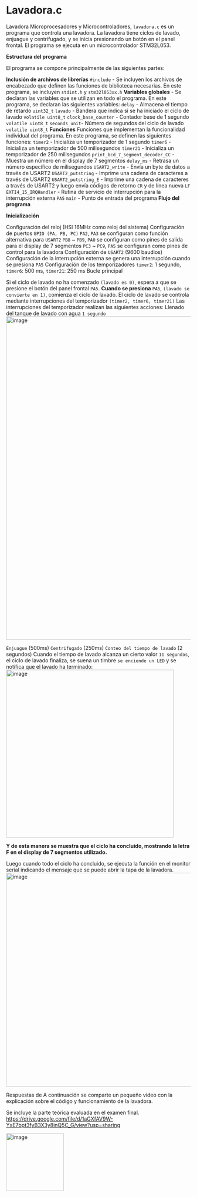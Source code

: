 # Lavadora.c
Lavadora Microprocesadores y Microcontroladores, 
```lavadora.c``` es un programa que controla una lavadora. La lavadora tiene ciclos de lavado, enjuague y centrifugado, y se inicia presionando un botón en el panel frontal. El programa se ejecuta en un microcontrolador STM32L053.

**Estructura del programa**

El programa se compone principalmente de las siguientes partes:

**Inclusión de archivos de librerías** ```#include``` - Se incluyen los archivos de encabezado que definen las funciones de biblioteca necesarias. En este programa, se incluyen ```stdint.h``` y ```stm32l053xx.h```
**Variables globales** - Se declaran las variables que se utilizan en todo el programa. En este programa, se declaran las siguientes variables:
```delay``` - Almacena el tiempo de retardo ```uint32_t```
```lavado``` - Bandera que indica si se ha iniciado el ciclo de lavado ```volatile uint8_t```
```clock_base_counter``` - Contador base de 1 segundo ```volatile uint8_t```
```seconds_unit```- Número de segundos del ciclo de lavado ```volatile uint8_t```
**Funciones** 
Funciones que implementan la funcionalidad individual del programa. En este programa, se definen las siguientes funciones:
```timer2``` - Inicializa un temporizador de 1 segundo
```timer6``` - Inicializa un temporizador de 500 milisegundos
```timer21``` - Inicializa un temporizador de 250 milisegundos
```print_bcd_7_segment_decoder_CC``` - Muestra un número en el display de 7 segmentos
```delay_ms``` - Retrasa un número específico de milisegundos 
```USART2_write``` - Envía un byte de datos a través de USART2 
```USART2_putstring``` - Imprime una cadena de caracteres a través de USART2
```USART2_putstring_E``` - Imprime una cadena de caracteres a través de USART2 y luego envía códigos de retorno  ```CR``` y de línea nueva ```LF```
```EXTI4_15_IRQHandler``` - Rutina de servicio de interrupción para la interrupción externa ```PA5```
```main``` - Punto de entrada del programa
**Flujo del programa**

**Inicialización**

Configuración del reloj (HSI 16MHz como reloj del sistema)
Configuración de puertos ```GPIO (PA, PB, PC)```
```PA2```, ```PA3``` se configuran como función alternativa para ```USART2```
```PB8``` ~ ```PB9```, ```PA0``` se configuran como pines de salida para el display de 7 segmentos
```PC3``` ~ ```PC9```, ```PA5``` se configuran como pines de control para la lavadora
Configuración de ```USART2``` (9600 baudios)
Configuración de la interrupción externa se genera una interrupción cuando se presiona ```PA5```
Configuración de los temporizadores ```timer2```: 1 segundo, ```timer6```: 500 ms, ```timer21```: 250 ms
Bucle principal

Si el ciclo de lavado no ha comenzado ```(lavado es 0)```, espera a que se presione el botón del panel frontal ```PA5```.
**Cuando se presiona** ```PA5```, ```(lavado se convierte en 1)```, comienza el ciclo de lavado.
El ciclo de lavado se controla mediante interrupciones del temporizador ```(timer2, timer6, timer21)```
Las interrupciones del temporizador realizan las siguientes acciones:
Llenado del tanque de lavado con agua ```1 segundo```
<img width="880" alt="image" src="https://github.com/Vdanniella16/Lavadora.c/assets/161171728/9af943bc-9245-436a-91ed-bebe28652198">

```Enjuague``` (500ms)
```Centrifugado``` (250ms)
```Conteo del tiempo de lavado``` (2 segundos)
Cuando el tiempo de lavado alcanza un cierto valor ```11 segundos```, el ciclo de lavado finaliza, se suena un timbre ```se enciende un LED``` y se notifica que el lavado ha terminado: <img width="457" alt="image" src="https://github.com/Vdanniella16/Lavadora.c/assets/161171728/d7e6486b-a555-4af6-a3c1-933b5b392c29">

**Y de esta manera se muestra que el ciclo ha concluido, mostrando la letra F en el display de 7 segmentos utilizado.**

Luego cuando todo el ciclo ha concluido, se ejecuta la función en el monitor serial indicando el mensaje que se puede abrir la tapa de la lavadora.
<img width="582" alt="image" src="https://github.com/Vdanniella16/Lavadora.c/assets/161171728/860bb599-9ae7-4758-a0a1-2581c4f187de">

Respuestas de 
A continuación se comparte un pequeño video con la explicación sobre el código y funcionamiento de la lavadora.

Se incluye la parte teórica evaluada en el examen final.
https://drive.google.com/file/d/1aGXfAV9W-YxE7bpt3fyB3X3y8inQ5C_G/view?usp=sharing 

<img width="157" alt="image" src="https://github.com/Vdanniella16/Lavadora.c/assets/161171728/1d15aed7-b84d-4100-9bfd-b07f4db155ed">



